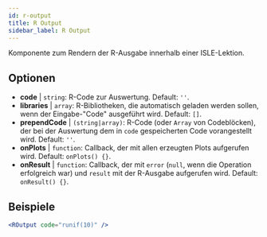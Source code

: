 ```yaml
---
id: r-output
title: R Output
sidebar_label: R Output
---
```


Komponente zum Rendern der R-Ausgabe innerhalb einer ISLE-Lektion.

## Optionen

* __code__ | `string`: R-Code zur Auswertung. Default: `''`.
* __libraries__ | `array`: R-Bibliotheken, die automatisch geladen werden sollen, wenn der Eingabe-"Code" ausgeführt wird. Default: `[]`.
* __prependCode__ | `(string|array)`: R-Code (oder `Array` von Codeblöcken), der bei der Auswertung dem in `code` gespeicherten Code vorangestellt wird. Default: `''`.
* __onPlots__ | `function`: Callback, der mit allen erzeugten Plots aufgerufen wird. Default: `onPlots() {}`.
* __onResult__ | `function`: Callback, der mit `error` (`null`, wenn die Operation erfolgreich war) und `result` mit der R-Ausgabe aufgerufen wird. Default: `onResult() {}`.


## Beispiele

```jsx live
<ROutput code="runif(10)" />
```

